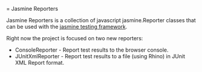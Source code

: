 = Jasmine Reporters

Jasmine Reporters is a collection of javascript jasmine.Reporter classes that can be used with
the <a href="http://pivotal.github.com/jasmine/">jasmine testing framework</a>.

Right now the project is focused on two new reporters:</p>

* ConsoleReporter - Report test results to the browser console.
* JUnitXmlReporter - Report test results to a file (using Rhino) in JUnit XML Report format.
